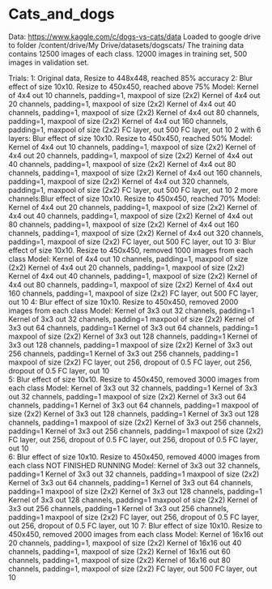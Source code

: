 # Cats_and_dogs

Data: https://www.kaggle.com/c/dogs-vs-cats/data
Loaded to google drive to folder /content/drive/My Drive/datasets/dogscats/
The training data contains 12500 images of each class.
12000 images in training set, 500 images in validation set.

Trials:
1: Original data, Resize to 448x448, reached 85% accuracy
2: Blur effect of size 10x10. Resize to 450x450, reached above 75%
  Model: 
    Kernel of 4x4 out 10 channels, padding=1, maxpool of size (2x2)
    Kernel of 4x4 out 20 channels, padding=1, maxpool of size (2x2)
    Kernel of 4x4 out 40 channels, padding=1, maxpool of size (2x2)
    Kernel of 4x4 out 80 channels, padding=1, maxpool of size (2x2)
    Kernel of 4x4 out 160 channels, padding=1, maxpool of size (2x2)
    FC layer, out 500 
    FC layer, out 10
2 with 6 layers: Blur effect of size 10x10. Resize to 450x450, reached 50%
  Model: 
    Kernel of 4x4 out 10 channels, padding=1, maxpool of size (2x2)
    Kernel of 4x4 out 20 channels, padding=1, maxpool of size (2x2)
    Kernel of 4x4 out 40 channels, padding=1, maxpool of size (2x2)
    Kernel of 4x4 out 80 channels, padding=1, maxpool of size (2x2)
    Kernel of 4x4 out 160 channels, padding=1, maxpool of size (2x2)
    Kernel of 4x4 out 320 channels, padding=1, maxpool of size (2x2)
    FC layer, out 500 
    FC layer, out 10
2 more channels:Blur effect of size 10x10. Resize to 450x450, reached 70%
  Model: 
    Kernel of 4x4 out 20 channels, padding=1, maxpool of size (2x2)
    Kernel of 4x4 out 40 channels, padding=1, maxpool of size (2x2)
    Kernel of 4x4 out 80 channels, padding=1, maxpool of size (2x2)
    Kernel of 4x4 out 160 channels, padding=1, maxpool of size (2x2)
    Kernel of 4x4 out 320 channels, padding=1, maxpool of size (2x2)
    FC layer, out 500 
    FC layer, out 10
3: Blur effect of size 10x10. Resize to 450x450, removed 1000 images from each class
  Model: 
    Kernel of 4x4 out 10 channels, padding=1, maxpool of size (2x2)
    Kernel of 4x4 out 20 channels, padding=1, maxpool of size (2x2)
    Kernel of 4x4 out 40 channels, padding=1, maxpool of size (2x2)
    Kernel of 4x4 out 80 channels, padding=1, maxpool of size (2x2)
    Kernel of 4x4 out 160 channels, padding=1, maxpool of size (2x2)
    FC layer, out 500 
    FC layer, out 10
4: Blur effect of size 10x10. Resize to 450x450, removed 2000 images from each class
  Model:
    Kernel of 3x3 out 32 channels, padding=1
    Kernel of 3x3 out 32 channels, padding=1
    maxpool of size (2x2)
    Kernel of 3x3 out 64 channels, padding=1
    Kernel of 3x3 out 64 channels, padding=1
    maxpool of size (2x2)
    Kernel of 3x3 out 128 channels, padding=1
    Kernel of 3x3 out 128 channels, padding=1
    maxpool of size (2x2)
    Kernel of 3x3 out 256 channels, padding=1
    Kernel of 3x3 out 256 channels, padding=1
    maxpool of size (2x2)
    FC layer, out 256, dropout of 0.5
    FC layer, out 256, dropout of 0.5
    FC layer, out 10    
5: Blur effect of size 10x10. Resize to 450x450, removed 3000 images from each class
  Model:
    Kernel of 3x3 out 32 channels, padding=1
    Kernel of 3x3 out 32 channels, padding=1
    maxpool of size (2x2)
    Kernel of 3x3 out 64 channels, padding=1
    Kernel of 3x3 out 64 channels, padding=1
    maxpool of size (2x2)
    Kernel of 3x3 out 128 channels, padding=1
    Kernel of 3x3 out 128 channels, padding=1
    maxpool of size (2x2)
    Kernel of 3x3 out 256 channels, padding=1
    Kernel of 3x3 out 256 channels, padding=1
    maxpool of size (2x2)
    FC layer, out 256, dropout of 0.5
    FC layer, out 256, dropout of 0.5
    FC layer, out 10        
6: Blur effect of size 10x10. Resize to 450x450, removed 4000 images from each class NOT FINISHED RUNNING
  Model:
    Kernel of 3x3 out 32 channels, padding=1
    Kernel of 3x3 out 32 channels, padding=1
    maxpool of size (2x2)
    Kernel of 3x3 out 64 channels, padding=1
    Kernel of 3x3 out 64 channels, padding=1
    maxpool of size (2x2)
    Kernel of 3x3 out 128 channels, padding=1
    Kernel of 3x3 out 128 channels, padding=1
    maxpool of size (2x2)
    Kernel of 3x3 out 256 channels, padding=1
    Kernel of 3x3 out 256 channels, padding=1
    maxpool of size (2x2)
    FC layer, out 256, dropout of 0.5
    FC layer, out 256, dropout of 0.5
    FC layer, out 10
7: Blur effect of size 10x10. Resize to 450x450, removed 2000 images from each class
  Model:
    Kernel of 16x16 out 20 channels, padding=1, maxpool of size (2x2)
    Kernel of 16x16 out 40 channels, padding=1, maxpool of size (2x2)
    Kernel of 16x16 out 60 channels, padding=1, maxpool of size (2x2)
    Kernel of 16x16 out 80 channels, padding=1, maxpool of size (2x2)
    FC layer, out 500 
    FC layer, out 10
